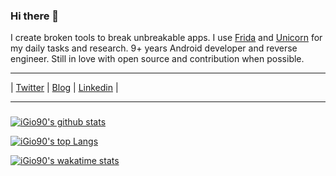 ### Hi there 👋

I create broken tools to break unbreakable apps. I use [Frida](https://github.com/frida/frida/) and [Unicorn](https://github.com/unicorn-engine/unicorn) for my daily tasks and research. 9+ years Android developer and reverse engineer. Still in love with open source and contribution when possible.

<hr>

| [Twitter](https://twitter.com/@iGio90) | [Blog](http://giovanni-rocca.com) | [Linkedin](https://www.linkedin.com/in/giovanni-rocca-1593a752/) |

<hr>

### 

[![iGio90's github stats](https://github-readme-stats.vercel.app/api?username=iGio90&show_icons=true&theme=dark&count_private=true)](https://github.com/iGio90)

[![iGio90's top Langs](https://github-readme-stats.vercel.app/api/top-langs/?username=iGio90&theme=dark&langs_count=10&layout=compact&count_private=true)](https://github.com/iGio90?tab=repositories)

[![iGio90's wakatime stats](https://github-readme-stats.vercel.app/api/wakatime?username=iGio90&theme=dark)](https://github.com/iGio90?tab=repositories)
